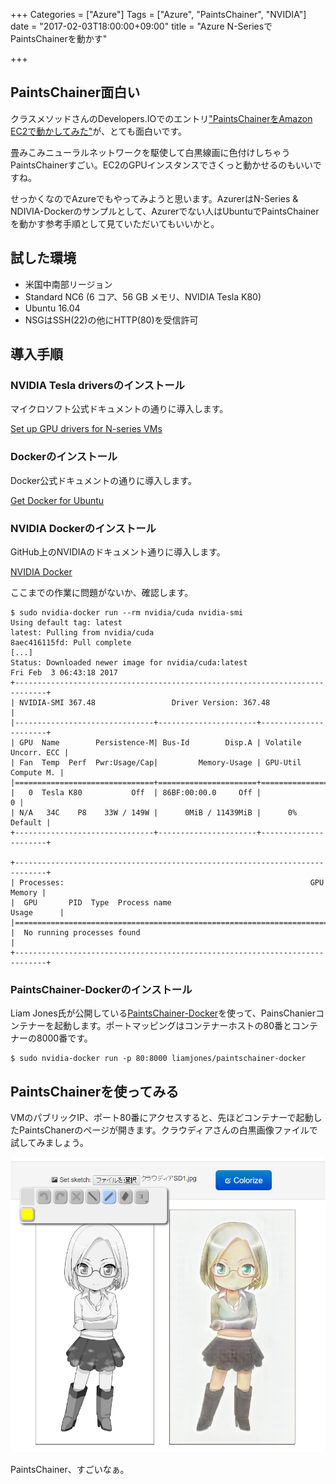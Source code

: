 +++
Categories = ["Azure"]
Tags = ["Azure", "PaintsChainer", "NVIDIA"]
date = "2017-02-03T18:00:00+09:00"
title = "Azure N-SeriesでPaintsChainerを動かす"

+++

## PaintsChainer面白い

クラスメソッドさんのDevelopers.IOでのエントリ["PaintsChainerをAmazon EC2で動かしてみた"](http://dev.classmethod.jp/cloud/paintschainer-on-ec2/)が、とても面白いです。

畳みこみニューラルネットワークを駆使して白黒線画に色付けしちゃうPaintsChainerすごい。EC2のGPUインスタンスでさくっと動かせるのもいいですね。

せっかくなのでAzureでもやってみようと思います。AzurerはN-Series & NDIVIA-Dockerのサンプルとして、Azurerでない人はUbuntuでPaintsChainerを動かす参考手順として見ていただいてもいいかと。

## 試した環境
* 米国中南部リージョン
* Standard NC6 (6 コア、56 GB メモリ、NVIDIA Tesla K80)
* Ubuntu 16.04
* NSGはSSH(22)の他にHTTP(80)を受信許可

## 導入手順

### NVIDIA Tesla driversのインストール
マイクロソフト公式ドキュメントの通りに導入します。

[Set up GPU drivers for N-series VMs](https://docs.microsoft.com/en-us/azure/virtual-machines/virtual-machines-linux-n-series-driver-setup)

### Dockerのインストール
Docker公式ドキュメントの通りに導入します。

[Get Docker for Ubuntu](https://docs.docker.com/engine/installation/linux/ubuntu/)

### NVIDIA Dockerのインストール
GitHub上のNVIDIAのドキュメント通りに導入します。

[NVIDIA Docker](https://github.com/NVIDIA/nvidia-docker)

ここまでの作業に問題がないか、確認します。

```
$ sudo nvidia-docker run --rm nvidia/cuda nvidia-smi
Using default tag: latest
latest: Pulling from nvidia/cuda
8aec416115fd: Pull complete
[...]
Status: Downloaded newer image for nvidia/cuda:latest
Fri Feb  3 06:43:18 2017
+-----------------------------------------------------------------------------+
| NVIDIA-SMI 367.48                 Driver Version: 367.48                    |
|-------------------------------+----------------------+----------------------+
| GPU  Name        Persistence-M| Bus-Id        Disp.A | Volatile Uncorr. ECC |
| Fan  Temp  Perf  Pwr:Usage/Cap|         Memory-Usage | GPU-Util  Compute M. |
|===============================+======================+======================|
|   0  Tesla K80           Off  | 86BF:00:00.0     Off |                    0 |
| N/A   34C    P8    33W / 149W |      0MiB / 11439MiB |      0%      Default |
+-------------------------------+----------------------+----------------------+

+-----------------------------------------------------------------------------+
| Processes:                                                       GPU Memory |
|  GPU       PID  Type  Process name                               Usage      |
|=============================================================================|
|  No running processes found                                                 |
+-----------------------------------------------------------------------------+
```

### PaintsChainer-Dockerのインストール
Liam Jones氏が公開している[PaintsChainer-Docker](https://github.com/liamjones/PaintsChainer-Docker)を使って、PainsChanierコンテナーを起動します。ポートマッピングはコンテナーホストの80番とコンテナーの8000番です。

```
$ sudo nvidia-docker run -p 80:8000 liamjones/paintschainer-docker
```

## PaintsChainerを使ってみる

VMのパブリックIP、ポート80番にアクセスすると、先ほどコンテナーで起動したPaintsChanerのページが開きます。クラウディアさんの白黒画像ファイルで試してみましょう。

![結果](https://raw.githubusercontent.com/ToruMakabe/Images/master/paintschainer_cloudia.png "Cloudia")

PaintsChainer、すごいなぁ。